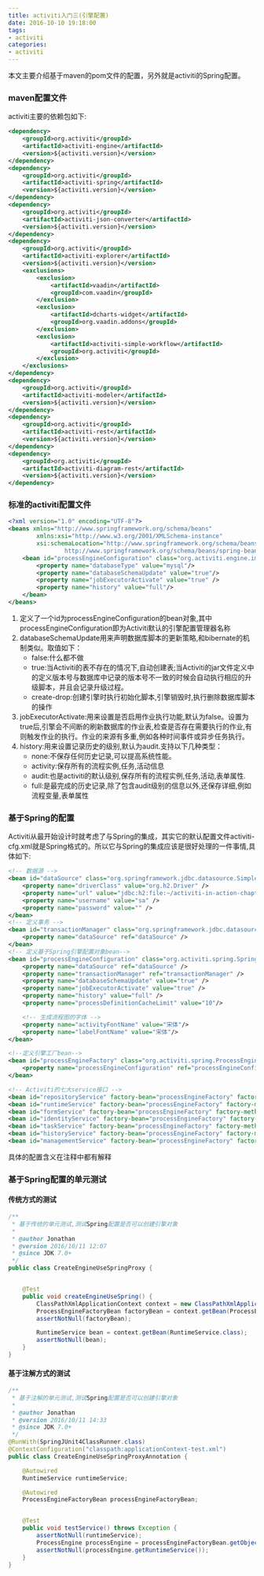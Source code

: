 ```yaml
---
title: activiti入门三(引擎配置)
date: 2016-10-10 19:18:00
tags:
- activiti
categories:
- activiti
---
```

本文主要介绍基于maven的pom文件的配置，另外就是activiti的Spring配置。
<!-- more -->
### maven配置文件
activiti主要的依赖包如下:

```xml
<dependency>
    <groupId>org.activiti</groupId>
    <artifactId>activiti-engine</artifactId>
    <version>${activiti.version}</version>
</dependency>
<dependency>
    <groupId>org.activiti</groupId>
    <artifactId>activiti-spring</artifactId>
    <version>${activiti.version}</version>
</dependency>
<dependency>
    <groupId>org.activiti</groupId>
    <artifactId>activiti-json-converter</artifactId>
    <version>${activiti.version}</version>
</dependency>
<dependency>
    <groupId>org.activiti</groupId>
    <artifactId>activiti-explorer</artifactId>
    <version>${activiti.version}</version>
    <exclusions>
        <exclusion>
            <artifactId>vaadin</artifactId>
            <groupId>com.vaadin</groupId>
        </exclusion>
        <exclusion>
            <artifactId>dcharts-widget</artifactId>
            <groupId>org.vaadin.addons</groupId>
        </exclusion>
        <exclusion>
            <artifactId>activiti-simple-workflow</artifactId>
            <groupId>org.activiti</groupId>
        </exclusion>
    </exclusions>
</dependency>
<dependency>
    <groupId>org.activiti</groupId>
    <artifactId>activiti-modeler</artifactId>
    <version>${activiti.version}</version>
</dependency>
<dependency>
    <groupId>org.activiti</groupId>
    <artifactId>activiti-rest</artifactId>
    <version>${activiti.version}</version>
</dependency>
<dependency>
    <groupId>org.activiti</groupId>
    <artifactId>activiti-diagram-rest</artifactId>
    <version>${activiti.version}</version>
</dependency>
```

### 标准的activiti配置文件
```xml
<?xml version="1.0" encoding="UTF-8"?>
<beans xmlns="http://www.springframework.org/schema/beans"
        xmlns:xsi="http://www.w3.org/2001/XMLSchema-instance"
        xsi:schemaLocation="http://www.springframework.org/schema/beans
                http://www.springframework.org/schema/beans/spring-beans.xsd">
    <bean id="processEngineConfiguration" class="org.activiti.engine.impl.cfg.StandaloneInMemProcessEngineConfiguration">
        <property name="databaseType" value="mysql"/>
        <property name="databaseSchemaUpdate" value="true"/>
        <property name="jobExecutorActivate" value="true" />
        <property name="history" value="full"/>
    </bean>
</beans>
```

1. 定义了一个id为processEngineConfiguration的bean对象,其中processEngineConfiguration即为Activiti默认的引擎配置管理器名称
2. databaseSchemaUpdate用来声明数据库脚本的更新策略,和bibernate的机制类似。取值如下：
   - false:什么都不做
   - true:当Activiti的表不存在的情况下,自动创建表;当Activiti的jar文件定义中的定义版本号与数据库中记录的版本号不一致的时候会自动执行相应的升级脚本，并且会记录升级过程。
   - create-drop:创建引擎时执行初始化脚本,引擎销毁时,执行删除数据库脚本的操作
3. jobExecutorActivate:用来设置是否启用作业执行功能,默认为false。设置为true后,引擎会不间断的刷新数据库的作业表,检查是否存在需要执行的作业,有则触发作业的执行。作业的来源有多重,例如各种时间事件或异步任务执行。
4. history:用来设置记录历史的级别,默认为audit.支持以下几种类型：
    - none:不保存任何历史记录,可以提高系统性能。
    - activity:保存所有的流程实例,任务,活动信息
    - audit:也是activiti的默认级别,保存所有的流程实例,任务,活动,表单属性.
    - full:是最完成的历史记录,除了包含audit级别的信息以外,还保存详细,例如流程变量,表单属性

### 基于Spring的配置
Activiti从最开始设计时就考虑了与Spring的集成，其实它的默认配置文件activiti-cfg.xml就是Spring格式的。所以它与Spring的集成应该是很好处理的一件事情,具体如下:
```xml
<!-- 数据源 -->
<bean id="dataSource" class="org.springframework.jdbc.datasource.SimpleDriverDataSource">
    <property name="driverClass" value="org.h2.Driver" />
    <property name="url" value="jdbc:h2:file:~/activiti-in-action-chapter7;AUTO_SERVER=TRUE" />
    <property name="username" value="sa" />
    <property name="password" value="" />
</bean>
<!-- 定义事务 -->
<bean id="transactionManager" class="org.springframework.jdbc.datasource.DataSourceTransactionManager">
    <property name="dataSource" ref="dataSource" />
</bean>
<!-- 定义基于Spring引擎配置对象bean-->
<bean id="processEngineConfiguration" class="org.activiti.spring.SpringProcessEngineConfiguration">
    <property name="dataSource" ref="dataSource" />
    <property name="transactionManager" ref="transactionManager" />
    <property name="databaseSchemaUpdate" value="true" />
    <property name="jobExecutorActivate" value="true" />
    <property name="history" value="full" />
    <property name="processDefinitionCacheLimit" value="10"/>

    <!-- 生成流程图的字体 -->
    <property name="activityFontName" value="宋体"/>
    <property name="labelFontName" value="宋体"/>
</bean>

<!--定义引擎工厂bean-->
<bean id="processEngineFactory" class="org.activiti.spring.ProcessEngineFactoryBean">
    <property name="processEngineConfiguration" ref="processEngineConfiguration" />
</bean>

<!-- Activiti的七大service接口 -->
<bean id="repositoryService" factory-bean="processEngineFactory" factory-method="getRepositoryService" />
<bean id="runtimeService" factory-bean="processEngineFactory" factory-method="getRuntimeService" />
<bean id="formService" factory-bean="processEngineFactory" factory-method="getFormService" />
<bean id="identityService" factory-bean="processEngineFactory" factory-method="getIdentityService" />
<bean id="taskService" factory-bean="processEngineFactory" factory-method="getTaskService" />
<bean id="historyService" factory-bean="processEngineFactory" factory-method="getHistoryService" />
<bean id="managementService" factory-bean="processEngineFactory" factory-method="getManagementService" />

```

具体的配置含义在注释中都有解释

### 基于Spring配置的单元测试
#### 传统方式的测试
```java
/**
 * 基于传统的单元测试,测试Spring配置是否可以创建引擎对象
 *
 * @author Jonathan
 * @version 2016/10/11 12:07
 * @since JDK 7.0+
 */
public class CreateEngineUseSpringProxy {


    @Test
    public void createEngineUseSpring() {
        ClassPathXmlApplicationContext context = new ClassPathXmlApplicationContext("applicationContext-test.xml");
        ProcessEngineFactoryBean factoryBean = context.getBean(ProcessEngineFactoryBean.class);
        assertNotNull(factoryBean);

        RuntimeService bean = context.getBean(RuntimeService.class);
        assertNotNull(bean);
    }
}
```

#### 基于注解方式的测试
```java
/**
 * 基于注解的单元测试,测试Spring配置是否可以创建引擎对象
 *
 * @author Jonathan
 * @version 2016/10/11 14:33
 * @since JDK 7.0+
 */
@RunWith(SpringJUnit4ClassRunner.class)
@ContextConfiguration("classpath:applicationContext-test.xml")
public class CreateEngineUseSpringProxyAnnotation {

    @Autowired
    RuntimeService runtimeService;

    @Autowired
    ProcessEngineFactoryBean processEngineFactoryBean;


    @Test
    public void testService() throws Exception {
        assertNotNull(runtimeService);
        ProcessEngine processEngine = processEngineFactoryBean.getObject();
        assertNotNull(processEngine.getRuntimeService());
    }
}

```




